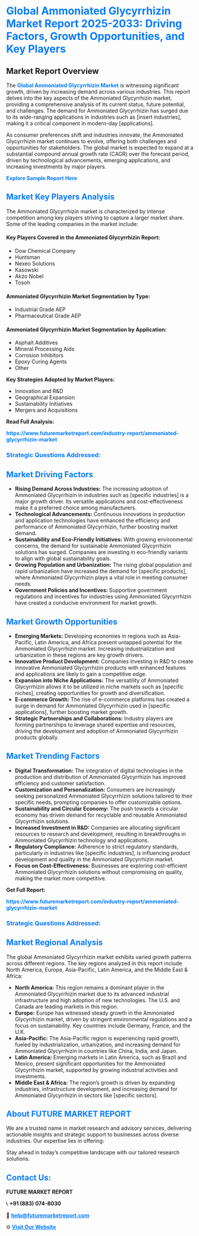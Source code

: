 <h1 style="color: #007BFF;">Global Ammoniated Glycyrrhizin Market Report 2025-2033: Driving Factors, Growth Opportunities, and Key Players</h1>

<section id="overview">
<h2>Market Report Overview</h2>
<p>The <a href="https://www.futuremarketreport.com/industry-report/ammoniated-glycyrrhizin-market" style="color: #007BFF; text-decoration: none;"><strong>Global Ammoniated Glycyrrhizin Market</strong></a> is witnessing significant growth, driven by increasing demand across various industries. This report delves into the key aspects of the Ammoniated Glycyrrhizin market, providing a comprehensive analysis of its current status, future potential, and challenges. The demand for Ammoniated Glycyrrhizin has surged due to its wide-ranging applications in industries such as [insert industries], making it a critical component in modern-day [applications].</p>
<p>As consumer preferences shift and industries innovate, the Ammoniated Glycyrrhizin market continues to evolve, offering both challenges and opportunities for stakeholders. The global market is expected to expand at a substantial compound annual growth rate (CAGR) over the forecast period, driven by technological advancements, emerging applications, and increasing investments by major players.</p>
</section>

<section id="overview">
<p><a href="https://www.futuremarketreport.com/request-sample/reportId=32603" style="color: #007BFF; text-decoration: none;"><strong>Explore Sample Report Here</strong></a></p>
</section>

<section id="key-players">
<h2 style="color: #007BFF;">Market Key Players Analysis</h2>
<p>The Ammoniated Glycyrrhizin market is characterized by intense competition among key players striving to capture a larger market share. Some of the leading companies in the market include:</p>
<h4>Key Players Covered in the Ammoniated Glycyrrhizin Report:</h4>
<ul><li>Dow Chemical Company</li><li>Huntsman</li><li>Nexeo Solutions</li><li>Kasowski</li><li>Akzo Nobel</li><li>Tosoh</li></ul>
<h4>Ammoniated Glycyrrhizin Market Segmentation by Type:</h4>
<ul><li>Industrial Grade AEP</li><li>Pharmaceutical Grade AEP</li></ul>

<h4>Ammoniated Glycyrrhizin Market Segmentation by Application:</h4>
<ul><li>Asphalt Additives</li><li>Mineral Processing Aids</li><li>Corrosion Inhibitors</li><li>Epoxy Curing Agents</li><li>Other</li></ul>
<p><strong>Key Strategies Adopted by Market Players:</strong></p>
<ul>
<li>Innovation and R&D</li>
<li>Geographical Expansion</li>
<li>Sustainability Initiatives</li>
<li>Mergers and Acquisitions</li>
</ul>
</section>

<section>
<p><strong>Read Full Analysis: </strong></p><a href="https://www.futuremarketreport.com/industry-report/ammoniated-glycyrrhizin-market" style="color: #007BFF; text-decoration: none;"><strong>https://www.futuremarketreport.com/industry-report/ammoniated-glycyrrhizin-market</strong></a>
<h3 style="color: #007BFF;">Strategic Questions Addressed:</h3>
</section>

<section id="driving-factors">
<h2 style="color: #007BFF;">Market Driving Factors</h2>
<ul>
<li><strong>Rising Demand Across Industries:</strong> The increasing adoption of Ammoniated Glycyrrhizin in industries such as [specific industries] is a major growth driver. Its versatile applications and cost-effectiveness make it a preferred choice among manufacturers.</li>
<li><strong>Technological Advancements:</strong> Continuous innovations in production and application technologies have enhanced the efficiency and performance of Ammoniated Glycyrrhizin, further boosting market demand.</li>
<li><strong>Sustainability and Eco-Friendly Initiatives:</strong> With growing environmental concerns, the demand for sustainable Ammoniated Glycyrrhizin solutions has surged. Companies are investing in eco-friendly variants to align with global sustainability goals.</li>
<li><strong>Growing Population and Urbanization:</strong> The rising global population and rapid urbanization have increased the demand for [specific products], where Ammoniated Glycyrrhizin plays a vital role in meeting consumer needs.</li>
<li><strong>Government Policies and Incentives:</strong> Supportive government regulations and incentives for industries using Ammoniated Glycyrrhizin have created a conducive environment for market growth.</li>
</ul>
</section>

<section id="growth-opportunities">
<h2 style="color: #007BFF;">Market Growth Opportunities</h2>
<ul>
<li><strong>Emerging Markets:</strong> Developing economies in regions such as Asia-Pacific, Latin America, and Africa present untapped potential for the Ammoniated Glycyrrhizin market. Increasing industrialization and urbanization in these regions are key growth drivers.</li>
<li><strong>Innovative Product Development:</strong> Companies investing in R&D to create innovative Ammoniated Glycyrrhizin products with enhanced features and applications are likely to gain a competitive edge.</li>
<li><strong>Expansion into Niche Applications:</strong> The versatility of Ammoniated Glycyrrhizin allows it to be utilized in niche markets such as [specific niches], creating opportunities for growth and diversification.</li>
<li><strong>E-commerce Growth:</strong> The rise of e-commerce platforms has created a surge in demand for Ammoniated Glycyrrhizin used in [specific applications], further boosting market growth.</li>
<li><strong>Strategic Partnerships and Collaborations:</strong> Industry players are forming partnerships to leverage shared expertise and resources, driving the development and adoption of Ammoniated Glycyrrhizin products globally.</li>
</ul>
</section>

<section id="trending-factors">
<h2 style="color: #007BFF;">Market Trending Factors</h2>
<ul>
<li><strong>Digital Transformation:</strong> The integration of digital technologies in the production and distribution of Ammoniated Glycyrrhizin has improved efficiency and customer satisfaction.</li>
<li><strong>Customization and Personalization:</strong> Consumers are increasingly seeking personalized Ammoniated Glycyrrhizin solutions tailored to their specific needs, prompting companies to offer customizable options.</li>
<li><strong>Sustainability and Circular Economy:</strong> The push towards a circular economy has driven demand for recyclable and reusable Ammoniated Glycyrrhizin solutions.</li>
<li><strong>Increased Investment in R&D:</strong> Companies are allocating significant resources to research and development, resulting in breakthroughs in Ammoniated Glycyrrhizin technology and applications.</li>
<li><strong>Regulatory Compliance:</strong> Adherence to strict regulatory standards, particularly in industries like [specific industries], is influencing product development and quality in the Ammoniated Glycyrrhizin market.</li>
<li><strong>Focus on Cost-Effectiveness:</strong> Businesses are exploring cost-efficient Ammoniated Glycyrrhizin solutions without compromising on quality, making the market more competitive.</li>
</ul>
</section>

<section>
<p><strong>Get Full Report: </strong></p><a href="https://www.futuremarketreport.com/industry-report/ammoniated-glycyrrhizin-market" style="color: #007BFF; text-decoration: none;"><strong>https://www.futuremarketreport.com/industry-report/ammoniated-glycyrrhizin-market</strong></a>
<h3 style="color: #007BFF;">Strategic Questions Addressed:</h3>
</section>


<section id="regional-analysis">
<h2 style="color: #007BFF;">Market Regional Analysis</h2>
<p>The global Ammoniated Glycyrrhizin market exhibits varied growth patterns across different regions. The key regions analyzed in this report include North America, Europe, Asia-Pacific, Latin America, and the Middle East & Africa:</p>
<ul>
<li><strong>North America:</strong> This region remains a dominant player in the Ammoniated Glycyrrhizin market due to its advanced industrial infrastructure and high adoption of new technologies. The U.S. and Canada are leading markets in this region.</li>
<li><strong>Europe:</strong> Europe has witnessed steady growth in the Ammoniated Glycyrrhizin market, driven by stringent environmental regulations and a focus on sustainability. Key countries include Germany, France, and the U.K.</li>
<li><strong>Asia-Pacific:</strong> The Asia-Pacific region is experiencing rapid growth, fueled by industrialization, urbanization, and increasing demand for Ammoniated Glycyrrhizin in countries like China, India, and Japan.</li>
<li><strong>Latin America:</strong> Emerging markets in Latin America, such as Brazil and Mexico, present significant opportunities for the Ammoniated Glycyrrhizin market, supported by growing industrial activities and investments.</li>
<li><strong>Middle East & Africa:</strong> The region’s growth is driven by expanding industries, infrastructure development, and increasing demand for Ammoniated Glycyrrhizin in sectors like [specific sectors].</li>
</ul>
</section>

<footer>
<h2 style="color: #007BFF;">About FUTURE MARKET REPORT</h2>
<p>We are a trusted name in market research and advisory services, delivering actionable insights and strategic support to businesses across diverse industries. Our expertise lies in offering:</p>

<p>Stay ahead in today’s competitive landscape with our tailored research solutions.</p>

<h2 style="color: #007BFF;">Contact Us:</h2>
<p><strong>FUTURE MARKET REPORT</strong></p>
<p>📞 <strong>+91 (883) 074-8030</strong></p>
<p>📧 <strong><a href="mailto:help@futuremarketreport.com" style="color: #007BFF;">help@futuremarketreport.com</a></strong></p>
<p>🌐 <strong><a href="https://www.futuremarketreport.com/" style="color: #007BFF;">Visit Our Website</a></strong></p>
</footer>
